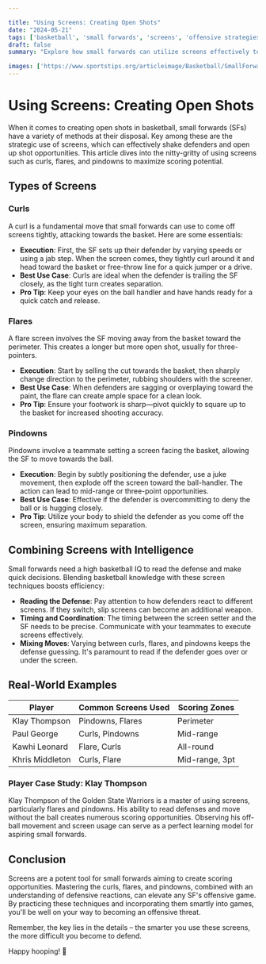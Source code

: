 ```yaml
---

title: "Using Screens: Creating Open Shots"
date: "2024-05-21"
tags: ['basketball', 'small forwards', 'screens', 'offensive strategies', 'coaching tips', 'player development', 'shot creation', 'curls', 'flares', 'pindowns']
draft: false
summary: "Explore how small forwards can utilize screens effectively to create open shots, focusing on different types of screen actions including curls, flares, and pindowns."

images: ['https://www.sportstips.org/articleimage/Basketball/SmallForward/using_screens_creating_open_shots.webp']
---
```


# Using Screens: Creating Open Shots

When it comes to creating open shots in basketball, small forwards (SFs) have a variety of methods at their disposal. Key among these are the strategic use of screens, which can effectively shake defenders and open up shot opportunities. This article dives into the nitty-gritty of using screens such as curls, flares, and pindowns to maximize scoring potential.

## Types of Screens

### Curls

A curl is a fundamental move that small forwards can use to come off screens tightly, attacking towards the basket. Here are some essentials:

- **Execution**: First, the SF sets up their defender by varying speeds or using a jab step. When the screen comes, they tightly curl around it and head toward the basket or free-throw line for a quick jumper or a drive.
- **Best Use Case**: Curls are ideal when the defender is trailing the SF closely, as the tight turn creates separation.
- **Pro Tip**: Keep your eyes on the ball handler and have hands ready for a quick catch and release.

### Flares

A flare screen involves the SF moving away from the basket toward the perimeter. This creates a longer but more open shot, usually for three-pointers.

- **Execution**: Start by selling the cut towards the basket, then sharply change direction to the perimeter, rubbing shoulders with the screener.
- **Best Use Case**: When defenders are sagging or overplaying toward the paint, the flare can create ample space for a clean look.
- **Pro Tip**: Ensure your footwork is sharp—pivot quickly to square up to the basket for increased shooting accuracy.

### Pindowns

Pindowns involve a teammate setting a screen facing the basket, allowing the SF to move towards the ball.

- **Execution**: Begin by subtly positioning the defender, use a juke movement, then explode off the screen toward the ball-handler. The action can lead to mid-range or three-point opportunities.
- **Best Use Case**: Effective if the defender is overcommitting to deny the ball or is hugging closely.
- **Pro Tip**: Utilize your body to shield the defender as you come off the screen, ensuring maximum separation.

## Combining Screens with Intelligence

Small forwards need a high basketball IQ to read the defense and make quick decisions. Blending basketball knowledge with these screen techniques boosts efficiency:

- **Reading the Defense**: Pay attention to how defenders react to different screens. If they switch, slip screens can become an additional weapon.
- **Timing and Coordination**: The timing between the screen setter and the SF needs to be precise. Communicate with your teammates to execute screens effectively.
- **Mixing Moves**: Varying between curls, flares, and pindowns keeps the defense guessing. It's paramount to read if the defender goes over or under the screen.

## Real-World Examples

| Player         | Common Screens Used | Scoring Zones   |
| -------------- | ------------------- | --------------- |
| Klay Thompson  | Pindowns, Flares    | Perimeter       |
| Paul George    | Curls, Pindowns     | Mid-range       |
| Kawhi Leonard  | Flare, Curls        | All-round       |
| Khris Middleton| Curls, Flare        | Mid-range, 3pt  |

### Player Case Study: Klay Thompson

Klay Thompson of the Golden State Warriors is a master of using screens, particularly flares and pindowns. His ability to read defenses and move without the ball creates numerous scoring opportunities. Observing his off-ball movement and screen usage can serve as a perfect learning model for aspiring small forwards.

## Conclusion

Screens are a potent tool for small forwards aiming to create scoring opportunities. Mastering the curls, flares, and pindowns, combined with an understanding of defensive reactions, can elevate any SF's offensive game. By practicing these techniques and incorporating them smartly into games, you'll be well on your way to becoming an offensive threat.

Remember, the key lies in the details – the smarter you use these screens, the more difficult you become to defend.

Happy hooping! 🏀